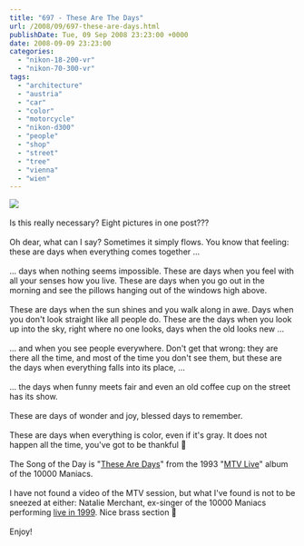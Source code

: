 ```yaml
---
title: "697 - These Are The Days"
url: /2008/09/697-these-are-days.html
publishDate: Tue, 09 Sep 2008 23:23:00 +0000
date: 2008-09-09 23:23:00
categories: 
  - "nikon-18-200-vr"
  - "nikon-70-300-vr"
tags: 
  - "architecture"
  - "austria"
  - "car"
  - "color"
  - "motorcycle"
  - "nikon-d300"
  - "people"
  - "shop"
  - "street"
  - "tree"
  - "vienna"
  - "wien"
---
```

<a href="https://d25zfm9zpd7gm5.cloudfront.net/1200x1200/2008/20080909_183907.JPG" target="_blank"><img src="https://d25zfm9zpd7gm5.cloudfront.net/0600x0600/2008/20080909_183907.JPG"/></a><br/><br/><a href="https://d25zfm9zpd7gm5.cloudfront.net/1200x1200/2008/20080909_163151.JPG" target="_blank"><img alt="" border="0" src="https://d25zfm9zpd7gm5.cloudfront.net/0150x0150/2008/20080909_163151.JPG" style="margin: 0pt 0px 0pt 10px; float: right;"/></a> Is this really necessary? Eight pictures in one post??? <br/><br/>Oh dear, what can I say? Sometimes it simply flows. You know that feeling: these are days when everything comes together ...<br/><br/><a href="https://d25zfm9zpd7gm5.cloudfront.net/1200x1200/2008/20080909_083311.JPG" target="_blank"><img alt="" border="0" src="https://d25zfm9zpd7gm5.cloudfront.net/0150x0150/2008/20080909_083311.JPG" style="margin: 0pt 10px 0pt 0px; float: left;"/></a> ... days when nothing seems impossible. These are days when you feel with all your senses how you live. These are days when you go out in the morning and see the pillows hanging out of the windows high above.<br/><br/><a href="https://d25zfm9zpd7gm5.cloudfront.net/1200x1200/2008/20080909_164130.JPG" target="_blank"><img alt="" border="0" src="https://d25zfm9zpd7gm5.cloudfront.net/0150x0150/2008/20080909_164130.JPG" style="margin: 0pt 0px 0pt 10px; float: right;"/></a> These are days when the sun shines and you walk along in awe. Days when you don't look straight like all people do. These are the days when you look up into the sky, right where no one looks, days when the old looks new ...<br/><br/><a href="https://d25zfm9zpd7gm5.cloudfront.net/1200x1200/2008/20080909_171545_ps.jpg" target="_blank"><img alt="" border="0" src="https://d25zfm9zpd7gm5.cloudfront.net/0150x0150/2008/20080909_171545_ps.jpg" style="margin: 0pt 10px 0pt 0px; float: left;"/></a> ... and when you see people everywhere. Don't get that wrong: they are there all the time, and most of the time you don't see them, but these are the days when everything falls into its place, ...<br/><br/><a href="https://d25zfm9zpd7gm5.cloudfront.net/1200x1200/2008/20080909_164229.JPG" target="_blank"><img alt="" border="0" src="https://d25zfm9zpd7gm5.cloudfront.net/0150x0150/2008/20080909_164229.JPG" style="margin: 0pt 0px 0pt 10px; float: right;"/></a> ... the days when funny meets fair and even an old coffee cup on the street has its show. <br/><br/>These are days of wonder and joy, blessed days to remember.<br/><br/><a href="https://d25zfm9zpd7gm5.cloudfront.net/1200x1200/2008/20080909_171744.JPG" target="_blank"><img alt="" border="0" src="https://d25zfm9zpd7gm5.cloudfront.net/0150x0150/2008/20080909_171744.JPG" style="margin: 0pt 0px 0pt 10px; float: right;"/></a> These are days when everything is color, even if it's gray. It does not happen all the time, you've got to be thankful 🙂<br/><br/>The Song of the Day is "<a href="http://www.lyricstime.com/10000-maniacs-these-are-days-lyrics.html" target="_blank">These Are Days</a>" from the 1993 "<a href="http://www.amazon.com/MTV-Unplugged-10-000-Maniacs/dp/B000002HEM" target="_blank">MTV Live</a>" album of the 10000 Maniacs.<br/><br/><a href="https://d25zfm9zpd7gm5.cloudfront.net/1200x1200/2008/20080909_174054_ps.jpg" target="_blank"><img alt="" border="0" src="https://d25zfm9zpd7gm5.cloudfront.net/0150x0150/2008/20080909_174054_ps.jpg" style="margin: 0pt 10px 0pt 0px; float: left;"/></a> I have not found a video of the MTV session, but what I've found is not to be sneezed at either: Natalie Merchant, ex-singer of the 10000 Maniacs performing <a href="http://www.youtube.com/watch?v=EWxVuIKWCM8&feature=related" target="_blank">live in 1999</a>. Nice brass section 🙂<br/><br/>Enjoy!
